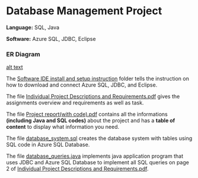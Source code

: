 # Database  Management Project
**Language:** SQL, Java

**Software:** Azure SQL, JDBC, Eclipse 

### ER Diagram
[alt text](https://github.com/khuechuong/database_management_project/blob/main/Pic/er_.png)  

The [Software IDE install and setup instruction](https://github.com/khuechuong/database_management_project/tree/main/Software%20IDE%20install%20and%20setup%20instructions) folder tells the instruction on how to download and connect Azure SQL, JDBC, and Eclipse.

The file [Individual Project Descriptions and Requirements.pdf](https://github.com/khuechuong/database_management_project/blob/main/Individual%20Project%20Descriptions%20and%20Requirements.pdf) gives the assignments overview and requirements as well as task.

The file [Project report(with code).pdf](https://github.com/khuechuong/database_management_project/blob/main/Project%20report%20(with%20code).pdf) contains all the informations **(including Java and SQL codes)** about the project and has a **table of content** to display what information you need.


The file [database_system.sql](https://github.com/khuechuong/database_management_project/blob/main/database_system.sql) creates the database system with tables using SQL code in Azure SQL Database.

The file [database_queries.java](https://github.com/khuechuong/database_management_project/blob/main/database_queries.java) implements java application program that uses JDBC and Azure SQL Database to implement all SQL queries on page 2 of [Individual Project Descriptions and Requirements.pdf](https://github.com/khuechuong/database_management_project/blob/main/Individual%20Project%20Descriptions%20and%20Requirements.pdf).

